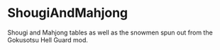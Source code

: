 # ShougiAndMahjong
Shougi and Mahjong tables as well as the snowmen spun out from the Gokusotsu Hell Guard mod.
